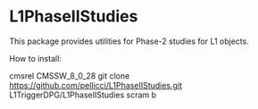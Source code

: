# L1PhaseIIStudies

This package provides utilities for Phase-2 studies for L1 objects.

How to install:

cmsrel CMSSW_8_0_28
git clone https://github.com/pellicci/L1PhaseIIStudies.git L1TriggerDPG/L1PhaseIIStudies
scram b


